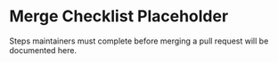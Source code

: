 # Merge Checklist Placeholder

Steps maintainers must complete before merging a pull request will be documented here.
